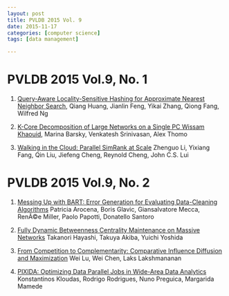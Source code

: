 ```yaml
---
layout: post
title: PVLDB 2015 Vol. 9
date: 2015-11-17
categories: [computer science]
tags: [data management]

---
```



# PVLDB 2015 Vol.9, No. 1

1. [Query-Aware Locality-Sensitive Hashing for Approximate Nearest Neighbor Search](http://www.vldb.org/pvldb/vol9/p1-huang.pdf), Qiang Huang, Jianlin Feng, Yikai Zhang, Qiong Fang, Wilfred Ng
   
2. [K-Core Decomposition of Large Networks on a Single PC
   Wissam Khaouid](http://www.vldb.org/pvldb/vol9/p13-khaouid.pdf), Marina Barsky, Venkatesh Srinivasan, Alex Thomo
   
3. [Walking in the Cloud: Parallel SimRank at Scale](http://www.vldb.org/pvldb/vol9/p24-li.pdf)
   Zhenguo Li, Yixiang Fang, Qin Liu, Jiefeng Cheng, Reynold Cheng, John C.S. Lui
   

# PVLDB 2015 Vol.9, No. 2

1. [Messing Up with BART: Error Generation for Evaluating Data-Cleaning Algorithms](http://www.vldb.org/pvldb/vol9/p36-arocena.pdf)
   Patricia Arocena, Boris Glavic, Giansalvatore Mecca, RenÃ©e Miller, Paolo Papotti, Donatello Santoro 
   

2. [Fully Dynamic Betweenness Centrality Maintenance on Massive Networks](http://www.vldb.org/pvldb/vol9/p48-hayashi.pdf)
   Takanori Hayashi, Takuya Akiba, Yuichi Yoshida
   

3. [From Competition to Complementarity: Comparative Influence Diffusion and Maximization](http://www.vldb.org/pvldb/vol9/p60-lu.pdf)
   Wei Lu, Wei Chen, Laks Lakshmananan
   

4. [PIXIDA: Optimizing Data Parallel Jobs in Wide-Area Data Analytics](http://www.vldb.org/pvldb/vol9/p72-kloudas.pdf)
   Konstantinos Kloudas, Rodrigo Rodrigues, Nuno Preguica, Margarida Mamede
   